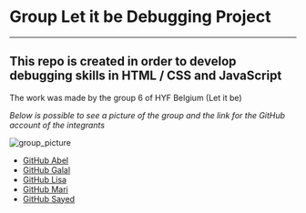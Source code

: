 
# Group Let it be Debugging Project
 ---

## This repo is created in order to develop debugging skills in HTML / CSS and JavaScript 

The work was made by the group 6 of HYF Belgium (Let it be)

_Below is possible to see a picture of the group and the link for the GitHub account of the integrants_ 

![group_picture](https://user-images.githubusercontent.com/60756836/81712792-55cffd00-9475-11ea-87ef-93a720d3a407.jpg)

- [GitHub Abel](https://github.com/abelRoland)
- [GitHub Galal](https://github.com/galalkoro)
- [GitHub Lisa](https://github.com/lisarosaa)
- [GitHub Mari](https://github.com/Meowri)
- [GitHub Sayed](https://github.com/Sayed94h)


